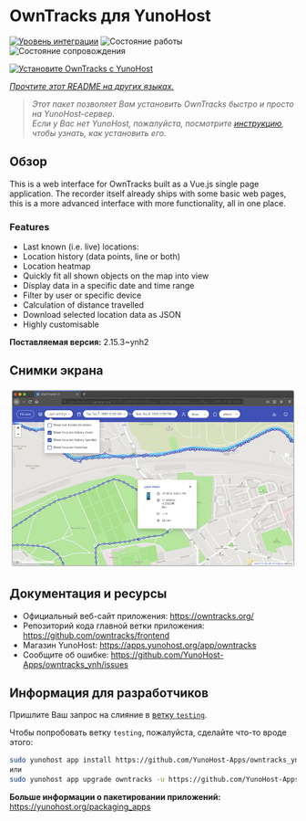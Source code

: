<!--
Важно: этот README был автоматически сгенерирован <https://github.com/YunoHost/apps/tree/master/tools/readme_generator>
Он НЕ ДОЛЖЕН редактироваться вручную.
-->

# OwnTracks для YunoHost

[![Уровень интеграции](https://apps.yunohost.org/badge/integration/owntracks)](https://ci-apps.yunohost.org/ci/apps/owntracks/)
![Состояние работы](https://apps.yunohost.org/badge/state/owntracks)
![Состояние сопровождения](https://apps.yunohost.org/badge/maintained/owntracks)

[![Установите OwnTracks с YunoHost](https://install-app.yunohost.org/install-with-yunohost.svg)](https://install-app.yunohost.org/?app=owntracks)

*[Прочтите этот README на других языках.](./ALL_README.md)*

> *Этот пакет позволяет Вам установить OwnTracks быстро и просто на YunoHost-сервер.*  
> *Если у Вас нет YunoHost, пожалуйста, посмотрите [инструкцию](https://yunohost.org/install), чтобы узнать, как установить его.*

## Обзор

This is a web interface for OwnTracks built as a Vue.js single page application. The recorder itself already ships with some basic web pages, this is a more advanced interface with more functionality, all in one place.

### Features

- Last known (i.e. live) locations:
- Location history (data points, line or both)
- Location heatmap
- Quickly fit all shown objects on the map into view
- Display data in a specific date and time range
- Filter by user or specific device
- Calculation of distance travelled
- Download selected location data as JSON
- Highly customisable


**Поставляемая версия:** 2.15.3~ynh2

## Снимки экрана

![Снимок экрана OwnTracks](./doc/screenshots/screenshot.png)

## Документация и ресурсы

- Официальный веб-сайт приложения: <https://owntracks.org/>
- Репозиторий кода главной ветки приложения: <https://github.com/owntracks/frontend>
- Магазин YunoHost: <https://apps.yunohost.org/app/owntracks>
- Сообщите об ошибке: <https://github.com/YunoHost-Apps/owntracks_ynh/issues>

## Информация для разработчиков

Пришлите Ваш запрос на слияние в [ветку `testing`](https://github.com/YunoHost-Apps/owntracks_ynh/tree/testing).

Чтобы попробовать ветку `testing`, пожалуйста, сделайте что-то вроде этого:

```bash
sudo yunohost app install https://github.com/YunoHost-Apps/owntracks_ynh/tree/testing --debug
или
sudo yunohost app upgrade owntracks -u https://github.com/YunoHost-Apps/owntracks_ynh/tree/testing --debug
```

**Больше информации о пакетировании приложений:** <https://yunohost.org/packaging_apps>
